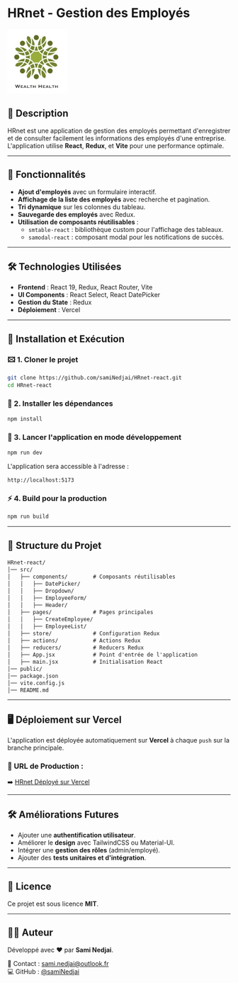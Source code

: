 # HRnet - Gestion des Employés

![HRnet Logo](./public/logo.webp)

## 🚀 Description
HRnet est une application de gestion des employés permettant d'enregistrer et de consulter facilement les informations des employés d'une entreprise. L'application utilise **React**, **Redux**, et **Vite** pour une performance optimale.

---

## 📌 Fonctionnalités
- **Ajout d'employés** avec un formulaire interactif.
- **Affichage de la liste des employés** avec recherche et pagination.
- **Tri dynamique** sur les colonnes du tableau.
- **Sauvegarde des employés** avec Redux.
- **Utilisation de composants réutilisables** :
  - `smtable-react` : bibliothèque custom pour l'affichage des tableaux.
  - `samodal-react` : composant modal pour les notifications de succès.

---

## 🛠️ Technologies Utilisées
- **Frontend** : React 19, Redux, React Router, Vite
- **UI Components** : React Select, React DatePicker
- **Gestion du State** : Redux
- **Déploiement** : Vercel

---

## 📂 Installation et Exécution

### 🖾 1. Cloner le projet
```bash
git clone https://github.com/samiNedjai/HRnet-react.git
cd HRnet-react
```

### 🏰️ 2. Installer les dépendances
```bash
npm install
```

### 🚀 3. Lancer l'application en mode développement
```bash
npm run dev
```
L'application sera accessible à l'adresse :
```
http://localhost:5173
```

### ⚡ 4. Build pour la production
```bash
npm run build
```

---

## 🎨 Structure du Projet

```
HRnet-react/
│── src/
│   ├── components/        # Composants réutilisables
│   │   ├── DatePicker/
│   │   ├── Dropdown/
│   │   ├── EmployeeForm/
│   │   ├── Header/
│   ├── pages/             # Pages principales
│   │   ├── CreateEmployee/
│   │   ├── EmployeeList/
│   ├── store/             # Configuration Redux
│   ├── actions/           # Actions Redux
│   ├── reducers/          # Reducers Redux
│   ├── App.jsx            # Point d'entrée de l'application
│   ├── main.jsx           # Initialisation React
│── public/
│── package.json
│── vite.config.js
│── README.md
```

---

## 🖥️ Déploiement sur Vercel
L'application est déployée automatiquement sur **Vercel** à chaque `push` sur la branche principale.

### 🔗 URL de Production :
➡️ [HRnet Déployé sur Vercel](https://hrnet-react-green.vercel.app/)

---

## 🛠️ Améliorations Futures
- Ajouter une **authentification utilisateur**.
- Améliorer le **design** avec TailwindCSS ou Material-UI.
- Intégrer une **gestion des rôles** (admin/employé).
- Ajouter des **tests unitaires et d'intégration**.

---

## 🐝 Licence
Ce projet est sous licence **MIT**.

---

## 👨‍💻 Auteur
Développé avec ❤️ par **Sami Nedjai**.

💎 Contact : [sami.nedjai@outlook.fr](mailto:sami.nedjai@outlook.fr)  
💻 GitHub : [@samiNedjai](https://github.com/samiNedjai)


